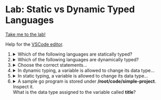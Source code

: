 # Lab: Static vs Dynamic Typed Languages

[Take me to the lab!](https://kodekloud.com/topic/lab-introduction-to-go/)

Help for the [VSCode editor](https://github.com/kodekloudhub/community-faq/blob/main/docs/vscode-tips.md).

1.  <details>
    <summary>Which of the following languages are statically typed?</summary>

    1. Java
    2. C
    3. C++
    4. Python

    <details>
    <summary>Reveal</summary>

    > A, B, C

    </details>
    </details>

1.  <details>
    <summary>Which of the following languages are dynamically typed?</summary>

    1. C++
    2. Python
    3. Javascript
    4. PHP

    <details>
    <summary>Reveal</summary>

    > B, C, D

    </details>
    </details>

1.  <details>
    <summary>Choose the correct statements...</summary>

    1. Type checking process occurs at compile time for static typed languages.
    1. Type checking process occurs at runtime for static typed languages.
    1. Type checking process occurs at compile time for runtime typed languages.
    1. Type checking process occurs at runtime for dynamic typed languages.

    <details>
    <summary>Reveal</summary>

    > A, D

    </details>
    </details>

1.  <details>
    <summary>In dynamic typing, a variable is allowed to change its data type...</summary>

    * Depends on the data type
    * True
    * False
    * Only if it is an integer

    <details>
    <summary>Reveal</summary>

    > True

    </details>
    </details>

1.  <details>
    <summary>In static typing, a variable is allowed to change its data type...</summary>

    * Depends on the data type
    * True
    * False
    * Only if it is an integer

    <details>
    <summary>Reveal</summary>

    > False

    </details>
    </details>

1.  <details>
    <summary>A sample go program is stored under <b>/root/code/simple-project</b>. Inspect it.</br>What is the data type assigned to the variable called <b>title</b>?</summary>

    You can run this program from the integrated terminal like so

    ```bash
    cd simple-project
    go run main.go
    ```

    * `float`
    * `int`
    * `string`
    * `Sir`

    <details>
    <summary>Reveal</summary>

    > `string`

    Examine line 7 of the code.

    ```go
        title := "Sir"
    ````

    Recall that when `:=` is used to create a variable, the type of the new variable is inferred from what follows `:=`.<br/>`"Sir"` is a string constant, therefore the variable `title` will be of type `string`.

    </details>
    </details>



